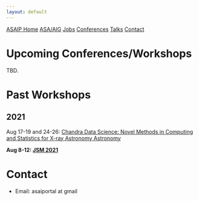 ```yaml
---
layout: default
---
```


<a href="./index.html" class="btn">ASAIP Home</a>
<a href="../index.html" class="btn">ASA/AIG</a>
<a href="./jobs.html" class="btn">Jobs</a>
<a href="./conf.html" class="btn">Conferences</a>
<a href="./talks.html" class="btn">Talks</a>
<a href="./index.html#contact" class="btn">Contact</a>

# Upcoming Conferences/Workshops

TBD.

# Past Workshops

## 2021

Aug 17-19 and 24-26: [Chandra Data Science: Novel Methods in Computing and Statistics for X-ray Astronomy Astronomy](https://cxc.harvard.edu/cdo/cds2021/)

**Aug 8-12: [JSM 2021](../jsm2021/index.md)**

# Contact

- Email: asaiportal at gmail
